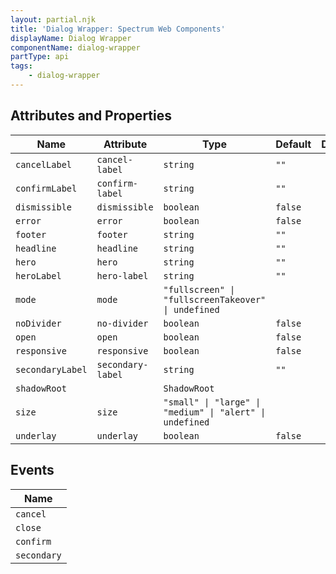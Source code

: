 ```yaml
---
layout: partial.njk
title: 'Dialog Wrapper: Spectrum Web Components'
displayName: Dialog Wrapper
componentName: dialog-wrapper
partType: api
tags:
    - dialog-wrapper
---
```


<h2>Attributes and Properties</h2>
<div class="table-container">
<table class="spectrum-Table">
<thead class="spectrum-Table-head">
<tr>

<th class="spectrum-Table-headCell">
Name
</th>

<th class="spectrum-Table-headCell">
Attribute
</th>

<th class="spectrum-Table-headCell">
Type
</th>

<th class="spectrum-Table-headCell">
Default
</th>

<th class="spectrum-Table-headCell">
Description
</th>

</tr>
</thead>
<tbody class="spectrum-Table-body">

<tr class="spectrum-Table-row">

<td class="spectrum-Table-cell">
<code>cancelLabel</code>
</td>

<td class="spectrum-Table-cell">
<code>cancel-label</code>
</td>

<td class="spectrum-Table-cell">
<code>string</code>
</td>

<td class="spectrum-Table-cell">
<code>""</code>
</td>

<td class="spectrum-Table-cell">

</td>

</tr>

<tr class="spectrum-Table-row">

<td class="spectrum-Table-cell">
<code>confirmLabel</code>
</td>

<td class="spectrum-Table-cell">
<code>confirm-label</code>
</td>

<td class="spectrum-Table-cell">
<code>string</code>
</td>

<td class="spectrum-Table-cell">
<code>""</code>
</td>

<td class="spectrum-Table-cell">

</td>

</tr>

<tr class="spectrum-Table-row">

<td class="spectrum-Table-cell">
<code>dismissible</code>
</td>

<td class="spectrum-Table-cell">
<code>dismissible</code>
</td>

<td class="spectrum-Table-cell">
<code>boolean</code>
</td>

<td class="spectrum-Table-cell">
<code>false</code>
</td>

<td class="spectrum-Table-cell">

</td>

</tr>

<tr class="spectrum-Table-row">

<td class="spectrum-Table-cell">
<code>error</code>
</td>

<td class="spectrum-Table-cell">
<code>error</code>
</td>

<td class="spectrum-Table-cell">
<code>boolean</code>
</td>

<td class="spectrum-Table-cell">
<code>false</code>
</td>

<td class="spectrum-Table-cell">

</td>

</tr>

<tr class="spectrum-Table-row">

<td class="spectrum-Table-cell">
<code>footer</code>
</td>

<td class="spectrum-Table-cell">
<code>footer</code>
</td>

<td class="spectrum-Table-cell">
<code>string</code>
</td>

<td class="spectrum-Table-cell">
<code>""</code>
</td>

<td class="spectrum-Table-cell">

</td>

</tr>

<tr class="spectrum-Table-row">

<td class="spectrum-Table-cell">
<code>headline</code>
</td>

<td class="spectrum-Table-cell">
<code>headline</code>
</td>

<td class="spectrum-Table-cell">
<code>string</code>
</td>

<td class="spectrum-Table-cell">
<code>""</code>
</td>

<td class="spectrum-Table-cell">

</td>

</tr>

<tr class="spectrum-Table-row">

<td class="spectrum-Table-cell">
<code>hero</code>
</td>

<td class="spectrum-Table-cell">
<code>hero</code>
</td>

<td class="spectrum-Table-cell">
<code>string</code>
</td>

<td class="spectrum-Table-cell">
<code>""</code>
</td>

<td class="spectrum-Table-cell">

</td>

</tr>

<tr class="spectrum-Table-row">

<td class="spectrum-Table-cell">
<code>heroLabel</code>
</td>

<td class="spectrum-Table-cell">
<code>hero-label</code>
</td>

<td class="spectrum-Table-cell">
<code>string</code>
</td>

<td class="spectrum-Table-cell">
<code>""</code>
</td>

<td class="spectrum-Table-cell">

</td>

</tr>

<tr class="spectrum-Table-row">

<td class="spectrum-Table-cell">
<code>mode</code>
</td>

<td class="spectrum-Table-cell">
<code>mode</code>
</td>

<td class="spectrum-Table-cell">
<code>"fullscreen" | "fullscreenTakeover" | undefined</code>
</td>

<td class="spectrum-Table-cell">
<code></code>
</td>

<td class="spectrum-Table-cell">

</td>

</tr>

<tr class="spectrum-Table-row">

<td class="spectrum-Table-cell">
<code>noDivider</code>
</td>

<td class="spectrum-Table-cell">
<code>no-divider</code>
</td>

<td class="spectrum-Table-cell">
<code>boolean</code>
</td>

<td class="spectrum-Table-cell">
<code>false</code>
</td>

<td class="spectrum-Table-cell">

</td>

</tr>

<tr class="spectrum-Table-row">

<td class="spectrum-Table-cell">
<code>open</code>
</td>

<td class="spectrum-Table-cell">
<code>open</code>
</td>

<td class="spectrum-Table-cell">
<code>boolean</code>
</td>

<td class="spectrum-Table-cell">
<code>false</code>
</td>

<td class="spectrum-Table-cell">

</td>

</tr>

<tr class="spectrum-Table-row">

<td class="spectrum-Table-cell">
<code>responsive</code>
</td>

<td class="spectrum-Table-cell">
<code>responsive</code>
</td>

<td class="spectrum-Table-cell">
<code>boolean</code>
</td>

<td class="spectrum-Table-cell">
<code>false</code>
</td>

<td class="spectrum-Table-cell">

</td>

</tr>

<tr class="spectrum-Table-row">

<td class="spectrum-Table-cell">
<code>secondaryLabel</code>
</td>

<td class="spectrum-Table-cell">
<code>secondary-label</code>
</td>

<td class="spectrum-Table-cell">
<code>string</code>
</td>

<td class="spectrum-Table-cell">
<code>""</code>
</td>

<td class="spectrum-Table-cell">

</td>

</tr>

<tr class="spectrum-Table-row">

<td class="spectrum-Table-cell">
<code>shadowRoot</code>
</td>

<td class="spectrum-Table-cell">
<code></code>
</td>

<td class="spectrum-Table-cell">
<code>ShadowRoot</code>
</td>

<td class="spectrum-Table-cell">
<code></code>
</td>

<td class="spectrum-Table-cell">

</td>

</tr>

<tr class="spectrum-Table-row">

<td class="spectrum-Table-cell">
<code>size</code>
</td>

<td class="spectrum-Table-cell">
<code>size</code>
</td>

<td class="spectrum-Table-cell">
<code>"small" | "large" | "medium" | "alert" | undefined</code>
</td>

<td class="spectrum-Table-cell">
<code></code>
</td>

<td class="spectrum-Table-cell">

</td>

</tr>

<tr class="spectrum-Table-row">

<td class="spectrum-Table-cell">
<code>underlay</code>
</td>

<td class="spectrum-Table-cell">
<code>underlay</code>
</td>

<td class="spectrum-Table-cell">
<code>boolean</code>
</td>

<td class="spectrum-Table-cell">
<code>false</code>
</td>

<td class="spectrum-Table-cell">

</td>

</tr>

</tbody>
</table>
</div>
    


<h2>Events</h2>
<div class="table-container">
<table class="spectrum-Table">
<thead class="spectrum-Table-head">
<tr>

<th class="spectrum-Table-headCell">
Name
</th>

</tr>
</thead>
<tbody class="spectrum-Table-body">

<tr class="spectrum-Table-row">

<td class="spectrum-Table-cell">
<code>cancel</code>
</td>

</tr>

<tr class="spectrum-Table-row">

<td class="spectrum-Table-cell">
<code>close</code>
</td>

</tr>

<tr class="spectrum-Table-row">

<td class="spectrum-Table-cell">
<code>confirm</code>
</td>

</tr>

<tr class="spectrum-Table-row">

<td class="spectrum-Table-cell">
<code>secondary</code>
</td>

</tr>

</tbody>
</table>
</div>
    
